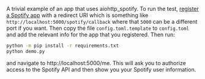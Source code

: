A trivial example of an app that uses aiohttp_spotify.
To run the test, [register a Spotify app](https://developer.spotify.com/dashboard/applications) with a redirect URI which is something like `http://localhost:5000/spotify/callback` where that `5000` can be a different port if you want.
Then copy the file `config.toml.template` to `config.toml` and add the relevant info for the app that you registered.
Then run:

```bash
python -m pip install -r requirements.txt
python demo.py
```

and navigate to http://localhost:5000/me.
This will ask you to authorize access to the Spotify API and then show you your Spotify user information.
